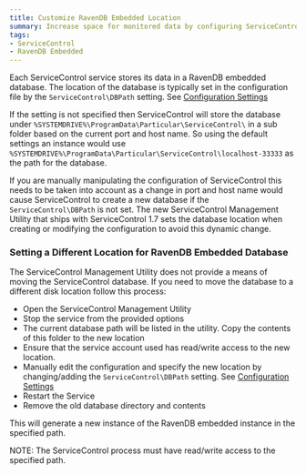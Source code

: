 ```yaml
---
title: Customize RavenDB Embedded Location
summary: Increase space for monitored data by configuring ServiceControl to save data in a different location other than the default.
tags:
- ServiceControl
- RavenDB Embedded
---
```



Each ServiceControl service stores its data in a RavenDB embedded database. The location of the database is typically set in the configuration file by the `ServiceControl\DBPath` setting.  See [Configuration Settings](creating-config-file.md)

If the setting is not specified then ServiceControl will store the database under `%SYSTEMDRIVE%\ProgramData\Particular\ServiceControl\` in a sub folder based on the current port and host name. So using the default settings an instance would use `%SYSTEMDRIVE%\ProgramData\Particular\ServiceControl\localhost-33333` as the path for the database.

If you are manually manipulating the configuration of ServiceControl this needs to be taken into account as a change in port and host name would cause ServiceControl to create a new database if the `ServiceControl\DBPath` is not set.  The new ServiceControl Management Utility that ships with ServiceControl 1.7 sets the database location when creating or modifying the configuration to avoid this dynamic change.

### Setting a Different Location for RavenDB Embedded Database

The ServiceControl Management Utility does not provide a means of moving the ServiceControl database.  If you need to move the database to a different disk location follow this process:

 * Open the ServiceControl Management Utility 
 * Stop the service from the provided options
 * The current database path will be listed in the utility.  Copy the contents of this folder to the new location
 * Ensure that the service account used has read/write access to the new location.
 * Manually edit the configuration and specify the new location by changing/adding the `ServiceControl\DBPath` setting.  See [Configuration Settings](creating-config-file.md)
 * Restart the Service
 * Remove the old database directory and contents
 
This will generate a new instance of the RavenDB embedded instance in the specified path. 

NOTE: The ServiceControl process must have read/write access to the specified path.


